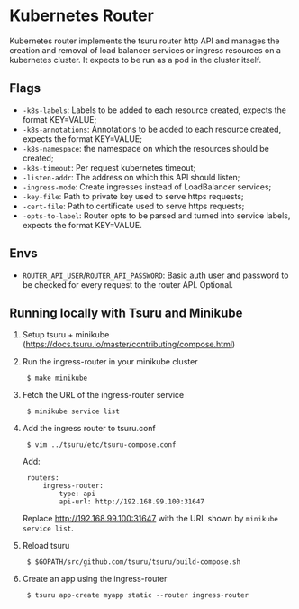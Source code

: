 # Kubernetes Router

Kubernetes router implements the tsuru router http API and manages the creation and removal of
load balancer services or ingress resources on a kubernetes cluster. It expects to be run as a pod in the cluster itself.

## Flags

- `-k8s-labels`: Labels to be added to each resource created, expects the format KEY=VALUE;
- `-k8s-annotations`: Annotations to be added to each resource created, expects the format KEY=VALUE;
- `-k8s-namespace`: the namespace on which the resources should be created;
- `-k8s-timeout`: Per request kubernetes timeout;
- `-listen-addr`: The address on which this API should listen;
- `-ingress-mode`: Create ingresses instead of LoadBalancer services;
- `-key-file`: Path to private key used to serve https requests;
- `-cert-file`: Path to certificate used to serve https requests;
- `-opts-to-label`: Router opts to be parsed and turned into service labels, expects the format KEY=VALUE.

## Envs

- `ROUTER_API_USER`/`ROUTER_API_PASSWORD`: Basic auth user and password to be checked for every request to the router API. Optional.

## Running locally with Tsuru and Minikube

1. Setup tsuru + minikube (https://docs.tsuru.io/master/contributing/compose.html)

2. Run the ingress-router in your minikube cluster

        $ make minikube

3. Fetch the URL of the ingress-router service

        $ minikube service list

4. Add the ingress router to tsuru.conf

        $ vim ../tsuru/etc/tsuru-compose.conf

    Add:

        routers:
            ingress-router:
                type: api
                api-url: http://192.168.99.100:31647

    Replace http://192.168.99.100:31647 with the URL shown by `minikube service list`.

5. Reload tsuru

        $ $GOPATH/src/github.com/tsuru/tsuru/build-compose.sh

6. Create an app using the ingress-router

        $ tsuru app-create myapp static --router ingress-router

